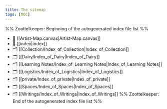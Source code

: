 ```yaml
---
title: The sitemap
tags: [MOC]
---
```


%% Zoottelkeeper: Beginning of the autogenerated index file list  %%
- 📄 [[Artist-Map.canvas|Artist-Map.canvas]]
- 📄 [[index|index]]
- 🗂️ [[Collection/Index_of_Collection|Index_of_Collection]]
- 🗂️ [[Dairy/Index_of_Dairy|Index_of_Dairy]]
- 🗂️ [[Learning Notes/Index_of_Learning Notes|Index_of_Learning Notes]]
- 🗂️ [[Logistics/Index_of_Logistics|Index_of_Logistics]]
- 🗂️ [[private/Index_of_private|Index_of_private]]
- 🗂️ [[Spaces/Index_of_Spaces|Index_of_Spaces]]
- 🗂️ [[Writings/Index_of_Writings|Index_of_Writings]]
%% Zoottelkeeper: End of the autogenerated index file list  %%
